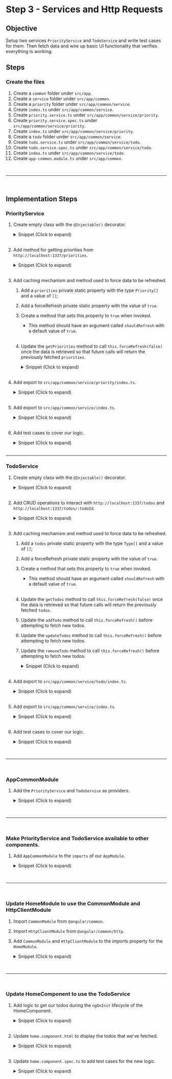 # Step 3 - Services and Http Requests

## Objective

Setup two services `PriorityService` and `TodoService` and write test cases for them. Then fetch data and wire up basic UI functionality that verifies everything is working.

## Steps

### Create the files

1. Create a `common` folder under `src/app`.
2. Create a `service` folder under `src/app/common`.
3. Create a `priority` folder under `src/app/common/service`.
4. Create `index.ts` under `src/app/common/service`.
5. Create `priority.service.ts` under `src/app/common/service/priority`.
6. Create `priority.service.spec.ts` under `src/app/common/service/priority`.
7. Create `index.ts` under `src/app/common/service/priority`.
8. Create a `todo` folder under `src/app/common/service`.
9. Create `todo.service.ts` under `src/app/common/service/todo`.
10. Create `todo.service.spec.ts` under `src/app/common/service/todo`.
11. Create `index.ts` under `src/app/common/service/todo`.
12. Create `app-common.module.ts` under `src/app/common`.

<br><hr><br>

## Implementation Steps

### PriorityService

1. Create empty class with the `@Injectable()` decorator.

    <details>
      <summary>Snippet (Click to expand)</summary>

      ```TypeScript
      import { Injectable } from '@angular/core';

      @Injectable()
      export class PriorityService {}

      ```
    
    </details>
    <br>

2. Add method for getting priorities from `http://localhost:1337/priorities`.

    <details>
      <summary>Snippet (Click to expand)</summary>

      ```TypeScript
      import { HttpClient } from '@angular/common/http';
      import { Injectable } from '@angular/core';
      import { environment } from '@environment';

      import { Priority } from '@models/priority';
      import { Observable, of } from 'rxjs';
      import { tap } from 'rxjs/operators';

      @Injectable()
      export class PriorityService {
          private static readonly baseUrl = `${environment.baseUrl}/priorities`;
          private static priorities: Priority[];

          constructor(private http: HttpClient) {}

          getPriorities(): Observable<Priority[]> {
              return this.http.get<Priority[]>(PriorityService.baseUrl).pipe(
                  tap((priorities) => {
                      PriorityService.priorities = priorities;
                  })
              );
          }
      }

      ```

    </details>
    <br>

3. Add caching mechanism and method used to force data to be refreshed.

    1. Add a `priorities` private static property with the type `Priority[]` and a value of `[]`;

    2. Add a forceRefresh private static property with the value of `true`.

    3. Create a method that sets this property to `true` when invoked.
        + This method should have an argument called `shouldRefresh` with a default value of `true`.
        
        <br>

    4. Update the `getPriorities` method to call `this.forceRefresh(false)` once the data is retrieved so that future calls will return the previously fetched `priorities`.

        <details>
          <summary>Snippet (Click to expand)</summary>

          ```TypeScript
          import { HttpClient } from '@angular/common/http';
          import { Injectable } from '@angular/core';
          import { environment } from '@environment';

          import { Priority } from '@models/priority';
          import { Observable, of } from 'rxjs';
          import { tap } from 'rxjs/operators';

          @Injectable()
          export class PriorityService {
              private static readonly baseUrl = `${environment.baseUrl}/priorities`;
              private static priorities: Priority[];
              private static forceRefresh = true;

              constructor(private http: HttpClient) {}

              forceRefresh(shouldRefresh = true) {
                  PriorityService.forceRefresh = shouldRefresh;
              }

              getPriorities(): Observable<Priority[]> {
                  if (!PriorityService.forceRefresh) {
                      return of([...PriorityService.priorities]);
                  }

                  return this.http.get<Priority[]>(PriorityService.baseUrl).pipe(
                      tap((priorities) => {
                          this.forceRefresh(false);
                          PriorityService.priorities = priorities;
                      })
                  );
              }
          }

          ```

        </details>
        <br>

4. Add export to `src/app/common/service/priority/index.ts`.

    <details>
      <summary>Snippet (Click to expand)</summary>
    
      ```TypeScript
      export { PriorityService } from './priority.service';

      ```

    </details>
    <br>

5. Add export to `src/app/common/service/index.ts`.

    <details>
      <summary>Snippet (Click to expand)</summary>
    
      ```TypeScript
      export { PriorityService } from './priority';

      ```
    
    </details>
    <br>

6. Add test cases to cover our logic.

    <details>
      <summary>Snippet (Click to expand)</summary>
    
      ```TypeScript
      import { HttpClientTestingModule, HttpTestingController } from '@angular/common/http/testing';
      import { TestBed } from '@angular/core/testing';

      import { Priority } from '@models/priority';
      import { PriorityService } from './priority.service';

      describe('PriorityService', () => {
        let priorityService: PriorityService;
        let httpTestingController: HttpTestingController;

        beforeEach(() => {
          TestBed.configureTestingModule({
            imports: [
              HttpClientTestingModule
            ],
            providers: [
              PriorityService
            ]
          });

          priorityService = TestBed.inject(PriorityService);
          httpTestingController = TestBed.inject(HttpTestingController);
        });

        afterEach(() => httpTestingController.verify());

        describe('getPriorities', () => {
          it('calls expected endpoint if not cached', () => {
            const expectedUrl = 'http://localhost:1337/priorities';
            const expectedResult = [
              new Priority({id: 123, text: 'High', value: 1})
            ];

            priorityService.forceRefresh();
            priorityService.getPriorities().subscribe({
              next: result => {
                expect(result).toEqual(expectedResult);
              }
            });

            const req = httpTestingController.expectOne(expectedUrl);
            req.flush(expectedResult);

            expect(req.request.method).toBe('GET');
            expect(req.request.url).toBe(expectedUrl);
          });

          it('returns cached response if already fetched', () => {
            const expectedUrl = 'http://localhost:1337/priorities';
            const expectedResult = [
              new Priority({id: 123, text: 'High', value: 1})
            ];

            priorityService.forceRefresh();
            priorityService.getPriorities().subscribe({
              next: result => {
                expect(result).toEqual(expectedResult);
              }
            });

            const req = httpTestingController.expectOne(expectedUrl);
            req.flush(expectedResult);

            expect(req.request.method).toBe('GET');
            expect(req.request.url).toBe(expectedUrl);

            priorityService.getPriorities().subscribe({
              next: result => {
                expect(result).toEqual(expectedResult);
              }
            });

            httpTestingController.expectNone(expectedUrl);
          });
        });
      });

      ```

    </details>
    <br>

<hr>

### TodoService

1. Create empty class with the `@Injectable()` decorator.

    <details>
      <summary>Snippet (Click to expand)</summary>

      ```TypeScript
      import { Injectable } from '@angular/core';

      @Injectable()
      export class TodoService {}

      ```

    </details>
    <br>

2. Add CRUD operations to interact with `http://localhost:1337/todos` and `http://localhost:1337/todos/:todoId`.

    <details>
      <summary>Snippet (Click to expand)</summary>
    
      ```TypeScript
      import { HttpClient } from '@angular/common/http';
      import { Injectable } from '@angular/core';
      import { environment } from '@environment';

      import { Todo } from '@models/index';
      import { Observable, of } from 'rxjs';
      import { exhaustMap, tap } from 'rxjs/operators';

      @Injectable()
      export class TodoService {
        private static readonly baseUrl = `${environment.baseUrl}/todos`;
        private static todos: Todo[] = [];

        constructor(private http: HttpClient) {}

        addTodo(todoLike: Partial<Todo>): Observable<Todo[]> {
          const todoToAdd = new Todo({
            description: todoLike.description,
            dueDate: todoLike.dueDate,
            priorityId: todoLike.priority ? todoLike.priority.id : todoLike.priorityId
          });

          return this.http.post<Todo[]>(TodoService.baseUrl, [todoToAdd]).pipe(
            exhaustMap(() => {
              return this.getTodos();
            })
          );
        }

        getTodos(): Observable<Todo[]> {
          return this.http.get<Todo[]>(TodoService.baseUrl).pipe(
            tap(todos => {
              TodoService.todos = todos;
            })
          );
        }

        removeTodo(todoId: number): Observable<Todo[]> {
          return this.http.delete<number>(`${TodoService.baseUrl}/${todoId}`).pipe(
            exhaustMap(() => {
              return this.getTodos();
            })
          );
        }

        updateTodos(todosToUpdate: Todo[]): Observable<Todo[]> {
          return this.http.put<Todo[]>(TodoService.baseUrl, todosToUpdate).pipe(
            exhaustMap(() => {
              return this.getTodos();
            })
          );
        }
      }

      ```

    </details>
    <br>

3. Add caching mechanism and method used to force data to be refreshed.

    1. Add a `todos` private static property with the type `Type[]` and a value of `[]`;

    2. Add a forceRefresh private static property with the value of `true`.

    3. Create a method that sets this property to `true` when invoked.
        + This method should have an argument called `shouldRefresh` with a default value of `true`.
        
        <br>

    4. Update the `getTodos` method to call `this.forceRefresh(false)` once the data is retrieved so that future calls will return the previously fetched `todos`.

    5. Update the `addTodo` method to call `this.forceRefresh()` before attempting to fetch new todos.

    6. Update the `updateTodos` method to call `this.forceRefresh()` before attempting to fetch new todos.

    7. Update the `removeTodo` method to call `this.forceRefresh()` before attempting to fetch new todos.

        <details>
          <summary>Snippet (Click to expand)</summary>
        
          ```TypeScript
          import { HttpClient } from '@angular/common/http';
          import { Injectable } from '@angular/core';
          import { environment } from '@environment';

          import { Todo } from '@models/index';
          import { Observable, of } from 'rxjs';
          import { exhaustMap, tap } from 'rxjs/operators';

          @Injectable()
          export class TodoService {
            private static readonly baseUrl = `${environment.baseUrl}/todos`;
            private static todos: Todo[] = [];
            private static forceRefresh = true;

            constructor(private http: HttpClient) {}

            forceRefresh(shouldRefresh = true) {
              TodoService.forceRefresh = shouldRefresh;
            }

            addTodo(todoLike: Partial<Todo>): Observable<Todo[]> {
              const todoToAdd = new Todo({
                description: todoLike.description,
                dueDate: todoLike.dueDate,
                priorityId: todoLike.priority ? todoLike.priority.id : todoLike.priorityId
              });

              return this.http.post<Todo[]>(TodoService.baseUrl, [todoToAdd]).pipe(
                exhaustMap(() => {
                  this.forceRefresh();
                  return this.getTodos();
                })
              );
            }

            getTodos(): Observable<Todo[]> {
              if (!TodoService.forceRefresh) {
                return of([...TodoService.todos]);
              }

              return this.http.get<Todo[]>(TodoService.baseUrl).pipe(
                tap(todos => {
                  this.forceRefresh(false);
                  TodoService.todos = todos;
                })
              );
            }

            removeTodo(todoId: number): Observable<Todo[]> {
              return this.http.delete<number>(`${TodoService.baseUrl}/${todoId}`).pipe(
                exhaustMap(() => {
                  this.forceRefresh();
                  return this.getTodos();
                })
              );
            }

            updateTodos(todosToUpdate: Todo[]): Observable<Todo[]> {
              return this.http.put<Todo[]>(TodoService.baseUrl, todosToUpdate).pipe(
                exhaustMap(() => {
                  this.forceRefresh();
                  return this.getTodos();
                })
              );
            }
          }

          ```

        </details>
        <br>

4. Add export to `src/app/common/service/todo/index.ts`.

    <details>
      <summary>Snippet (Click to expand)</summary>
    
      ```TypeScript
      export { TodoService } from './todo.service';

      ```

    </details>
    <br>

5. Add export to `src/app/common/service/index.ts`.

    <details>
      <summary>Snippet (Click to expand)</summary>
    
      ```TypeScript
      export { PriorityService } from './priority';
      export { TodoService } from './todo';

      ```
    
    </details>
    <br>

6. Add test cases to cover our logic.

    <details>
      <summary>Snippet (Click to expand)</summary>
    
      ```TypeScript
      import { HttpClientTestingModule, HttpTestingController } from '@angular/common/http/testing';
      import { TestBed } from '@angular/core/testing';
      import { Todo } from '@models/todo';
      import { TodoService } from './todo.service';

      describe('TodoService', () => {
        const todoBaseUrl = 'http://localhost:1337/todos';

        let todoService: TodoService;
        let httpTestingController: HttpTestingController;

        beforeEach(() => {
          TestBed.configureTestingModule({
            imports: [
              HttpClientTestingModule
            ],
            providers: [
              TodoService
            ]
          });

          todoService = TestBed.inject(TodoService);
          httpTestingController = TestBed.inject(HttpTestingController);
        });

        afterEach(() => httpTestingController.verify());

        describe('addTodo', () => {
          it('calls the correct endpoint with expected values', () => {
            const expectedResult: Partial<Todo> = {
              id: 123,
              description: 'Fake description',
              dueDate: new Date(),
              priorityId: 0
            };

            todoService.addTodo(expectedResult).subscribe({
              next: result => {
                expect(result).toEqual([new Todo(expectedResult)])
              }
            });

            const postCall = httpTestingController.expectOne(todoBaseUrl);
            postCall.flush([]);

            const getCall = httpTestingController.expectOne(todoBaseUrl);
            getCall.flush([new Todo(expectedResult)]);

            expect(postCall.request.method).toBe('POST');
            expect(postCall.request.url).toBe(todoBaseUrl);

            expect(getCall.request.method).toBe('GET');
            expect(getCall.request.url).toBe(todoBaseUrl);
          });
        });

        describe('getTodos', () => {
          it('calls expected endpoint and returns todos', () => {
            const expectedResult = [
              new Todo({
                priorityId: 0, 
                description: 'fake todo',
                dueDate: new Date(),
                id: 0
              })
            ];

            todoService.forceRefresh();
            todoService.getTodos().subscribe({
              next: result => {
                expect(result).toEqual(expectedResult);
              }
            });

            const req = httpTestingController.expectOne(todoBaseUrl);
            req.flush(expectedResult);

            expect(req.request.method).toBe('GET');
            expect(req.request.url).toBe(todoBaseUrl);
          });

          it('returns cache if getTodos called more than once', () => {
            const expectedResult = [
              new Todo({
                priorityId: 0, 
                description: 'fake todo',
                dueDate: new Date(),
                id: 0
              })
            ];

            todoService.forceRefresh();
            todoService.getTodos().subscribe({
              next: result => {
                expect(result).toEqual(expectedResult);
              }
            });

            const req = httpTestingController.expectOne(todoBaseUrl);
            req.flush(expectedResult);

            todoService.getTodos().subscribe({
              next: result => {
                expect(result).toEqual(expectedResult);
              }
            });
            
            httpTestingController.expectNone(todoBaseUrl);

            expect(req.request.method).toBe('GET');
            expect(req.request.url).toBe(todoBaseUrl);
          });
        });

        describe('remoteTodo', () => {
          it('calls expected endpoint', () => {
            const expectedTodoId = 3;
            const expectedResult = [
              new Todo({
                priorityId: 0, 
                description: 'fake todo',
                dueDate: new Date(),
                id: 0
              })
            ];

            todoService.removeTodo(expectedTodoId).subscribe({
              next: result => {
                expect(result).toEqual(expectedResult);
              }
            });

            const deleteCall = httpTestingController.expectOne(`${todoBaseUrl}/${expectedTodoId}`, 'Expected DELETE call');
            deleteCall.flush(expectedTodoId);

            const getCall = httpTestingController.expectOne(todoBaseUrl);
            getCall.flush(expectedResult);

            expect(deleteCall.request.method).toBe('DELETE');
            expect(deleteCall.request.url).toBe(`${todoBaseUrl}/${expectedTodoId}`);

            expect(getCall.request.method).toBe('GET');
            expect(getCall.request.url).toBe(todoBaseUrl);
          });
        });

        describe('updateTodos', () => {
          it('calls correct endpoint and returns expected results', () => {
            const expectedResult = [
              new Todo({
                priorityId: 0, 
                description: 'fake todo',
                dueDate: new Date(),
                id: 0
              })
            ];

            todoService.updateTodos(expectedResult).subscribe({
              next: result => {
                expect(result).toEqual(expectedResult);
              }
            });

            const putCall = httpTestingController.expectOne(todoBaseUrl);
            putCall.flush([]);

            const getCall = httpTestingController.expectOne(todoBaseUrl);
            getCall.flush(expectedResult);

            expect(putCall.request.method).toBe('PUT');
            expect(putCall.request.url).toBe(todoBaseUrl);
            
            expect(getCall.request.method).toBe('GET');
            expect(getCall.request.url).toBe(todoBaseUrl);
          });
        });
      });

      ```
    
    </details>

<br><hr><br>

### AppCommonModule

1. Add the `PriorityService` and `TodoService` as providers.

    <details>
      <summary>Snippet (Click to expand)</summary>
    
      ```TypeScript
      import { NgModule } from '@angular/core';

      import { PriorityService, TodoService } from './service';

      @NgModule({
          providers: [
              PriorityService,
              TodoService
          ]
      })
      export class AppCommonModule {}

      ```
    
    </details>

<br><hr><br>

### Make PriorityService and TodoService available to other components.

1. Add `AppCommonModule` to the `imports` of our `AppModule`.

    <details>
      <summary>Snippet (Click to expand)</summary>

      ```TypeScript
      import { HttpClientModule } from '@angular/common/http';
      import { NgModule } from '@angular/core';
      import { MatIconModule } from '@angular/material/icon';
      import { MatListModule } from '@angular/material/list';
      import { MatSidenavModule } from '@angular/material/sidenav';
      import { MatToolbarModule } from '@angular/material/toolbar';
      import { BrowserModule } from '@angular/platform-browser';
      import { BrowserAnimationsModule } from '@angular/platform-browser/animations';

      import { AppCommonModule } from '@common/app-common.module';
      import { AppRoutingModule } from './app-routing.module';
      import { AppComponent } from './app.component';

      @NgModule({
        declarations: [
          AppComponent
        ],
        imports: [
          AppRoutingModule,
          AppCommonModule,
          BrowserModule,
          BrowserAnimationsModule,
          HttpClientModule,
          MatIconModule,
          MatListModule,
          MatSidenavModule,
          MatToolbarModule
        ],
        bootstrap: [AppComponent]
      })
      export class AppModule { }

      ```

    </details>

<br><hr><br>

### Update HomeModule to use the CommonModule and HttpClientModule

1. Import `CommonModule` from `@angular/common`.
2. Import `HttpClientModule` from `@angular/common/http`.
3. Add `CommonModule` and `HttpClientModule` to the *imports* property for the `HomeModule`.

    <details>
      <summary>Snippet (Click to expand)</summary>
    
      ```TypeScript
      import { CommonModule } from '@angular/common';
      import { HttpClientModule } from '@angular/common/http';
      import { NgModule } from '@angular/core';
      import { RouterModule } from '@angular/router';
      import { HomeComponent } from './home.component';

      @NgModule({
        declarations: [
          HomeComponent
        ],
        imports: [
          CommonModule,
          HttpClientModule,
          RouterModule.forChild([
            {
              path: '',
              component: HomeComponent
            }
          ])
        ]
      })
      export class HomeModule {}
      ```
    
    </details>
    
<br><hr><br>

### Update HomeComponent to use the TodoService

1. Add logic to get our todos during the `ngOnInit` lifecycle of the HomeComponent.

    <details>
      <summary>Snippet (Click to expand)</summary>
    
      ```TypeScript
      import { Component } from '@angular/core';

      import { TodoService } from '@common/service/todo';
      import { Todo } from '@models/todo';

      @Component({
        styleUrls: ['./home.component.scss'],
        templateUrl: './home.component.html'
      })
      export class HomeComponent {
        title = 'Home Component Works!';
        todos: Todo[] = [];

        constructor(private todoService: TodoService) {}

        ngOnInit() {
          this.todoService.getTodos().subscribe({
            next: todos => this.todos = todos
          });
        }
      }

      ```
    
    </details>
    <br>

2. Update `home.component.html` to display the todos that we've fetched.

    <details>
      <summary>Snippet (Click to expand)</summary>
    
      ```HTML
      <h1>{{title}}</h1>

      <div *ngFor="let todo of todos">
        <div>
          {{todo.id}}&nbsp;{{todo.description}}&nbsp;{{todo.dueDate}}
        </div>
      </div>

      ```
    
    </details>
    <br>

3. Update `home.component.spec.ts` to add test cases for the new logic.

    <details>
      <summary>Snippet (Click to expand)</summary>
    
      ```TypeScript
      import { HttpClientTestingModule } from '@angular/common/http/testing';
      import { ComponentFixture, TestBed } from '@angular/core/testing';
      import { RouterTestingModule } from '@angular/router/testing';
      import { TodoService } from '@common/service';
      import { Todo } from '@models/todo';
      import { of } from 'rxjs';

      import { HomeComponent } from './home.component';
      import { HomeModule } from './home.module';

      describe('HomeComponent', () => {
        let component: HomeComponent;
        let fixture: ComponentFixture<HomeComponent>;
        let todoService: TodoService;

        beforeEach(() => {
          TestBed.configureTestingModule({
            imports: [
              HomeModule,
              HttpClientTestingModule,
              RouterTestingModule
            ],
            providers: [
              TodoService
            ]
          }).compileComponents();

          fixture = TestBed.createComponent(HomeComponent);
          component = fixture.componentInstance;
          todoService = TestBed.inject(TodoService);
        });

        it(`should have title 'Home Component Works!'`, () => {
          expect(component.title).toBe('Home Component Works!');
        });

        it('calls todoService.getTodos() on ngOnInit', () => {
          const expectedResult = [new Todo({
            description: 'fake todo',
            dueDate: new Date(),
            priorityId: 0
          })];
          const getTodosSpy = spyOn(todoService, 'getTodos').and.returnValue(of(expectedResult));

          component.ngOnInit();

          expect(getTodosSpy).toHaveBeenCalled();
          expect(component.todos).toEqual(expectedResult);
        });
      });

      ```
    
    </details>
    